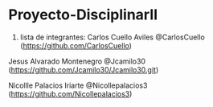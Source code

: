 # Proyecto-DisciplinarII

1. lista de integrantes:
  Carlos Cuello Aviles @CarlosCuello (https://github.com/CarlosCuello)
  
  Jesus Alvarado Montenegro @Jcamilo30 (https://github.com/Jcamilo30/Jcamilo30.git)
  
  Nicollle Palacios Iriarte @Nicollepalacios3 (https://github.com/Nicollepalacios3)
  
  
